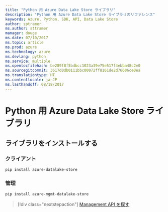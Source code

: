 ```yaml
---
title: "Python 用 Azure Data Lake Store ライブラリ"
description: "Python 用 Azure Data Lake Store ライブラリのリファレンス"
keywords: Azure, Python, SDK, API, Data Lake Store
author: sptramer
ms.author: sttramer
manager: douge
ms.date: 07/10/2017
ms.topic: article
ms.prod: azure
ms.technology: azure
ms.devlang: python
ms.service: multiple
ms.openlocfilehash: be289f8f5bdbcc1023a39e75e517f4ebba48c2e0
ms.sourcegitcommit: 3617d0db0111bbc00072ff8161de2d76606ce0ea
ms.translationtype: HT
ms.contentlocale: ja-JP
ms.lasthandoff: 08/18/2017
---
```

# <a name="azure-data-lake-store-libraries-for-python"></a>Python 用 Azure Data Lake Store ライブラリ

## <a name="install-the-libraries"></a>ライブラリをインストールする
### <a name="client"></a>クライアント

```bash
pip install azure-datalake-store
```

### <a name="management"></a>管理

```bash
pip install azure-mgmt-datalake-store
```
> [!div class="nextstepaction"]
> [Management API を探す](/python/api/overview/azure/datalakestore/managementlibrary)